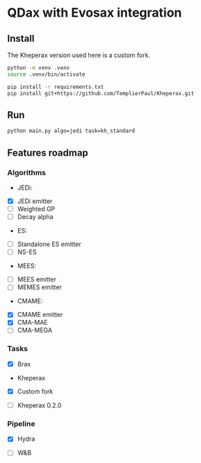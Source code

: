 # QDax with Evosax integration

## Install
The Kheperax version used here is a custom fork.

```bash
python -m venv .venv
source .venv/bin/activate

pip install -r requirements.txt
pip install git+https://github.com/TemplierPaul/Kheperax.git
```

## Run
```bash
python main.py algo=jedi task=kh_standard
``` 


## Features roadmap

### Algorithms
- JEDi:
- [X] JEDi emitter
- [ ] Weighted GP
- [ ] Decay alpha

- ES:
- [ ] Standalone ES emitter
- [ ] NS-ES

- MEES:
- [ ] MEES emitter
- [ ] MEMES emitter

- CMAME:
- [X] CMAME emitter
- [X] CMA-MAE
- [ ] CMA-MEGA

### Tasks
- [X] Brax
- Kheperax
- [X] Custom fork
- [ ] Kheperax 0.2.0


### Pipeline
- [X] Hydra
- [ ] W&B


